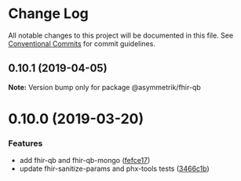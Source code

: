 # Change Log

All notable changes to this project will be documented in this file.
See [Conventional Commits](https://conventionalcommits.org) for commit guidelines.

## 0.10.1 (2019-04-05)

**Note:** Version bump only for package @asymmetrik/fhir-qb





# 0.10.0 (2019-03-20)


### Features

* add fhir-qb and fhir-qb-mongo ([fefce17](https://github.com/Asymmetrik/phx-tools/commit/fefce17))
* update fhir-sanitize-params and phx-tools tests ([3466c1b](https://github.com/Asymmetrik/phx-tools/commit/3466c1b))
